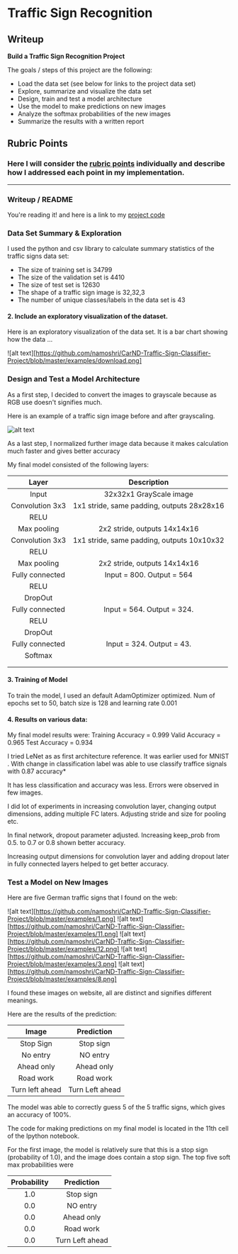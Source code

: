 # **Traffic Sign Recognition** 

## Writeup

**Build a Traffic Sign Recognition Project**

The goals / steps of this project are the following:
* Load the data set (see below for links to the project data set)
* Explore, summarize and visualize the data set
* Design, train and test a model architecture
* Use the model to make predictions on new images
* Analyze the softmax probabilities of the new images
* Summarize the results with a written report


[//]: # (Image References)

[image1]: ./examples/visualization.jpg "Visualization"
[image2]: ./examples/grayscale.jpg "Grayscaling"
[image3]: ./examples/random_noise.jpg "Random Noise"
[image4]: ./examples/placeholder.png "Traffic Sign 1"
[image5]: ./examples/placeholder.png "Traffic Sign 2"
[image6]: ./examples/placeholder.png "Traffic Sign 3"
[image7]: ./examples/placeholder.png "Traffic Sign 4"
[image8]: ./examples/placeholder.png "Traffic Sign 5"

## Rubric Points
### Here I will consider the [rubric points](https://review.udacity.com/#!/rubrics/481/view) individually and describe how I addressed each point in my implementation.  

---
### Writeup / README


You're reading it! and here is a link to my [project code](https://github.com/namoshri/CarND-Traffic-Sign-Classifier-Project/blob/master/Traffic_Sign_Classifier.ipynb)

### Data Set Summary & Exploration


I used the python and csv library to calculate summary statistics of the traffic
signs data set:

* The size of training set is 34799
* The size of the validation set is 4410
* The size of test set is 12630
* The shape of a traffic sign image is 32,32,3
* The number of unique classes/labels in the data set is 43

#### 2. Include an exploratory visualization of the dataset.

Here is an exploratory visualization of the data set. It is a bar chart showing how the data ...

![alt text][https://github.com/namoshri/CarND-Traffic-Sign-Classifier-Project/blob/master/examples/download.png]

### Design and Test a Model Architecture

As a first step, I decided to convert the images to grayscale because as RGB use doesn't signifies much.

Here is an example of a traffic sign image before and after grayscaling.

![alt text][image2]

As a last step, I normalized further image data because it makes calculation much faster and gives better accuracy




My final model consisted of the following layers:

| Layer         		|     Description	        					| 
|:---------------------:|:---------------------------------------------:| 
| Input         		| 32x32x1 GrayScale image  						| 
| Convolution 3x3     	| 1x1 stride, same padding, outputs 28x28x16 	|
| RELU					|												|
| Max pooling	      	| 2x2 stride,  outputs 14x14x16 				|
| Convolution 3x3	    | 1x1 stride, same padding, outputs 10x10x32	|
| RELU					|												|
| Max pooling	      	| 2x2 stride,  outputs 14x14x16 				|
| Fully connected		| Input = 800. Output = 564 					|
| RELU					|												|
| DropOut				| 	        									|
| Fully connected		|Input = 564. Output = 324.    	    			|
| RELU					|												|
| DropOut				|         										|
| Fully connected		| Input = 324. Output = 43.						|
| Softmax				|         										|
|						|												|
|						|												|
 


#### 3. Training of Model

To train the model, I used an default AdamOptimizer optimized. Num of epochs set to 50, batch size is 128 and learning rate 0.001

#### 4. Results on various data:

My final model results were:
Training Accuracy = 0.999
Valid Accuracy = 0.965
Test Accuracy = 0.934



I tried LeNet as as first architecture reference. It was earlier used for MNIST . With change in classification label 
was able to use classify traffice signals with 0.87 accuracy*


It has less classification and accuracy was less. Errors were observed in few images.

I did lot of experiments in increasing convolution layer, changing output dimensions, adding multiple FC laters. 
Adjusting stride and size for pooling etc.

In final network, dropout parameter adjusted. Increasing keep_prob from 0.5. to 0.7 or 0.8 shown better accuracy.


Increasing output dimensions for convolution layer and adding dropout later in fully connected layers helped to get better accuracy. 



### Test a Model on New Images



Here are five German traffic signs that I found on the web:

![alt text][https://github.com/namoshri/CarND-Traffic-Sign-Classifier-Project/blob/master/examples/1.png] 
![alt text][https://github.com/namoshri/CarND-Traffic-Sign-Classifier-Project/blob/master/examples/11.png]
![alt text][https://github.com/namoshri/CarND-Traffic-Sign-Classifier-Project/blob/master/examples/12.png] 
![alt text][https://github.com/namoshri/CarND-Traffic-Sign-Classifier-Project/blob/master/examples/3.png] 
![alt text][https://github.com/namoshri/CarND-Traffic-Sign-Classifier-Project/blob/master/examples/8.png]

I found these images on website, all are distinct and signifies different meanings.



Here are the results of the prediction:

| Image			        |     Prediction	        					| 
|:---------------------:|:---------------------------------------------:| 
| Stop Sign      		| Stop sign   									| 
| No entry     			| NO entry 										|
| Ahead only			| Ahead only									|
| Road work	      		| Road work 					 				|
| Turn left ahead		| Turn Left ahead     							|


The model was able to correctly guess 5 of the 5 traffic signs, which gives an accuracy of 100%. 


The code for making predictions on my final model is located in the 11th cell of the Ipython notebook.

For the first image, the model is relatively sure that this is a stop sign (probability of 1.0), and the image does contain a stop sign. The top five soft max probabilities were

| Probability         	|     Prediction	        					| 
|:---------------------:|:---------------------------------------------:| 
| 1.0      				| Stop sign   									| 
| 0.0     				| NO entry 										|
| 0.0					| Ahead only									|
| 0.0	  				| Road work 					 				|
| 0.0					| Turn Left ahead     							|



